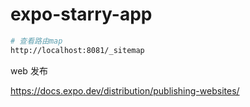 # expo-starry-app

```bash
# 查看路由map
http://localhost:8081/_sitemap

```
web 发布

https://docs.expo.dev/distribution/publishing-websites/